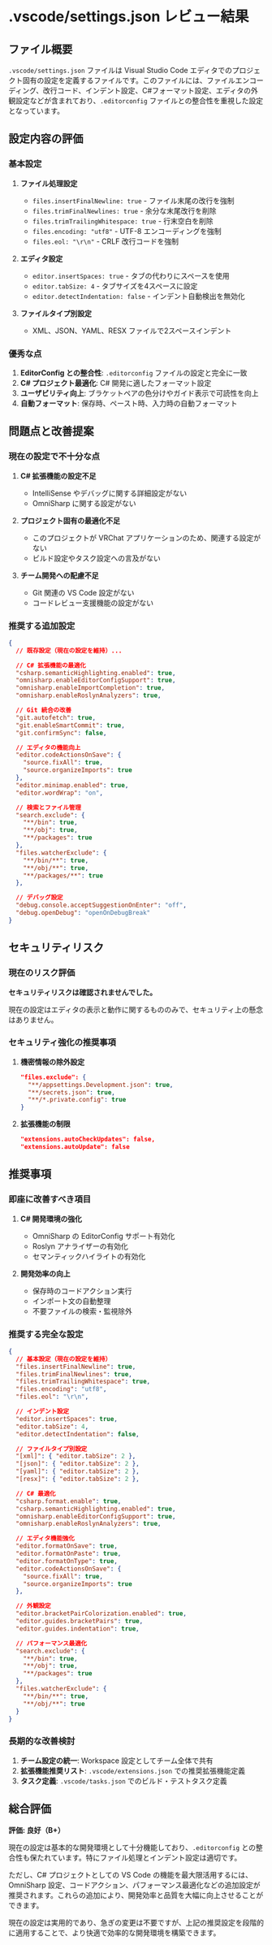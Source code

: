# .vscode/settings.json レビュー結果

## ファイル概要

`.vscode/settings.json` ファイルは Visual Studio Code エディタでのプロジェクト固有の設定を定義するファイルです。このファイルには、ファイルエンコーディング、改行コード、インデント設定、C#フォーマット設定、エディタの外観設定などが含まれており、`.editorconfig` ファイルとの整合性を重視した設定となっています。

## 設定内容の評価

### 基本設定

1. **ファイル処理設定**
   - `files.insertFinalNewline: true` - ファイル末尾の改行を強制
   - `files.trimFinalNewlines: true` - 余分な末尾改行を削除
   - `files.trimTrailingWhitespace: true` - 行末空白を削除
   - `files.encoding: "utf8"` - UTF-8 エンコーディングを強制
   - `files.eol: "\r\n"` - CRLF 改行コードを強制

2. **エディタ設定**
   - `editor.insertSpaces: true` - タブの代わりにスペースを使用
   - `editor.tabSize: 4` - タブサイズを4スペースに設定
   - `editor.detectIndentation: false` - インデント自動検出を無効化

3. **ファイルタイプ別設定**
   - XML、JSON、YAML、RESX ファイルで2スペースインデント

### 優秀な点

1. **EditorConfig との整合性**: `.editorconfig` ファイルの設定と完全に一致
2. **C# プロジェクト最適化**: C# 開発に適したフォーマット設定
3. **ユーザビリティ向上**: ブラケットペアの色分けやガイド表示で可読性を向上
4. **自動フォーマット**: 保存時、ペースト時、入力時の自動フォーマット

## 問題点と改善提案

### 現在の設定で不十分な点

1. **C# 拡張機能の設定不足**
   - IntelliSense やデバッグに関する詳細設定がない
   - OmniSharp に関する設定がない

2. **プロジェクト固有の最適化不足**
   - このプロジェクトが VRChat アプリケーションのため、関連する設定がない
   - ビルド設定やタスク設定への言及がない

3. **チーム開発への配慮不足**
   - Git 関連の VS Code 設定がない
   - コードレビュー支援機能の設定がない

### 推奨する追加設定

```json
{
  // 既存設定（現在の設定を維持）...

  // C# 拡張機能の最適化
  "csharp.semanticHighlighting.enabled": true,
  "omnisharp.enableEditorConfigSupport": true,
  "omnisharp.enableImportCompletion": true,
  "omnisharp.enableRoslynAnalyzers": true,

  // Git 統合の改善
  "git.autofetch": true,
  "git.enableSmartCommit": true,
  "git.confirmSync": false,

  // エディタの機能向上
  "editor.codeActionsOnSave": {
    "source.fixAll": true,
    "source.organizeImports": true
  },
  "editor.minimap.enabled": true,
  "editor.wordWrap": "on",

  // 検索とファイル管理
  "search.exclude": {
    "**/bin": true,
    "**/obj": true,
    "**/packages": true
  },
  "files.watcherExclude": {
    "**/bin/**": true,
    "**/obj/**": true,
    "**/packages/**": true
  },

  // デバッグ設定
  "debug.console.acceptSuggestionOnEnter": "off",
  "debug.openDebug": "openOnDebugBreak"
}
```

## セキュリティリスク

### 現在のリスク評価

**セキュリティリスクは確認されませんでした。**

現在の設定はエディタの表示と動作に関するもののみで、セキュリティ上の懸念はありません。

### セキュリティ強化の推奨事項

1. **機密情報の除外設定**
   ```json
   "files.exclude": {
     "**/appsettings.Development.json": true,
     "**/secrets.json": true,
     "**/*.private.config": true
   }
   ```

2. **拡張機能の制限**
   ```json
   "extensions.autoCheckUpdates": false,
   "extensions.autoUpdate": false
   ```

## 推奨事項

### 即座に改善すべき項目

1. **C# 開発環境の強化**
   - OmniSharp の EditorConfig サポート有効化
   - Roslyn アナライザーの有効化
   - セマンティックハイライトの有効化

2. **開発効率の向上**
   - 保存時のコードアクション実行
   - インポート文の自動整理
   - 不要ファイルの検索・監視除外

### 推奨する完全な設定

```json
{
  // 基本設定（現在の設定を維持）
  "files.insertFinalNewline": true,
  "files.trimFinalNewlines": true,
  "files.trimTrailingWhitespace": true,
  "files.encoding": "utf8",
  "files.eol": "\r\n",

  // インデント設定
  "editor.insertSpaces": true,
  "editor.tabSize": 4,
  "editor.detectIndentation": false,

  // ファイルタイプ別設定
  "[xml]": { "editor.tabSize": 2 },
  "[json]": { "editor.tabSize": 2 },
  "[yaml]": { "editor.tabSize": 2 },
  "[resx]": { "editor.tabSize": 2 },

  // C# 最適化
  "csharp.format.enable": true,
  "csharp.semanticHighlighting.enabled": true,
  "omnisharp.enableEditorConfigSupport": true,
  "omnisharp.enableRoslynAnalyzers": true,

  // エディタ機能強化
  "editor.formatOnSave": true,
  "editor.formatOnPaste": true,
  "editor.formatOnType": true,
  "editor.codeActionsOnSave": {
    "source.fixAll": true,
    "source.organizeImports": true
  },

  // 外観設定
  "editor.bracketPairColorization.enabled": true,
  "editor.guides.bracketPairs": true,
  "editor.guides.indentation": true,

  // パフォーマンス最適化
  "search.exclude": {
    "**/bin": true,
    "**/obj": true,
    "**/packages": true
  },
  "files.watcherExclude": {
    "**/bin/**": true,
    "**/obj/**": true
  }
}
```

### 長期的な改善検討

1. **チーム設定の統一**: Workspace 設定としてチーム全体で共有
2. **拡張機能推奨リスト**: `.vscode/extensions.json` での推奨拡張機能定義
3. **タスク定義**: `.vscode/tasks.json` でのビルド・テストタスク定義

## 総合評価

**評価: 良好（B+）**

現在の設定は基本的な開発環境として十分機能しており、`.editorconfig` との整合性も保たれています。特にファイル処理とインデント設定は適切です。

ただし、C# プロジェクトとしての VS Code の機能を最大限活用するには、OmniSharp 設定、コードアクション、パフォーマンス最適化などの追加設定が推奨されます。これらの追加により、開発効率と品質を大幅に向上させることができます。

現在の設定は実用的であり、急ぎの変更は不要ですが、上記の推奨設定を段階的に適用することで、より快適で効率的な開発環境を構築できます。